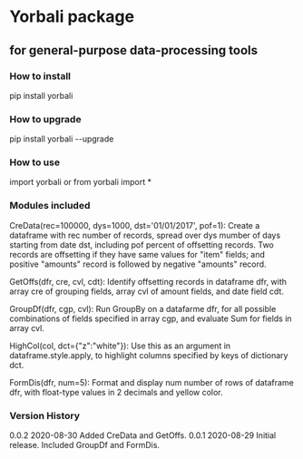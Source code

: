 # Yorbali package
## for general-purpose data-processing tools

### How to install

pip install yorbali

### How to upgrade

pip install yorbali --upgrade

### How to use

import yorbali
or
from yorbali import *

### Modules included

CreData(rec=100000, dys=1000, dst='01/01/2017', pof=1):
    Create a dataframe with rec number of records, spread over dys mumber of
    days starting from date dst, including pof percent of offsetting records.
    Two records are offsetting if they have same values for "item" fields;
    and positive "amounts" record is followed by negative "amounts" record.

GetOffs(dfr, cre, cvl, cdt):
    Identify offsetting records in dataframe dfr, with array cre of
    grouping fields, array cvl of amount fields, and date field cdt.

GroupDf(dfr, cgp, cvl):
    Run GroupBy on a datafarme dfr, for all possible combinations of fields
    specified in array cgp, and evaluate Sum for fields in array cvl.

HighCol(col, dct={"z":"white"}):
    Use this as an argument in dataframe.style.apply,
    to highlight columns specified by keys of dictionary dct.

FormDis(dfr, num=5):
    Format and display num number of rows of dataframe dfr,
    with float-type values in 2 decimals and yellow color.

### Version History

0.0.2 2020-08-30 Added CreData and GetOffs.
0.0.1 2020-08-29 Initial release. Included GroupDf and FormDis.